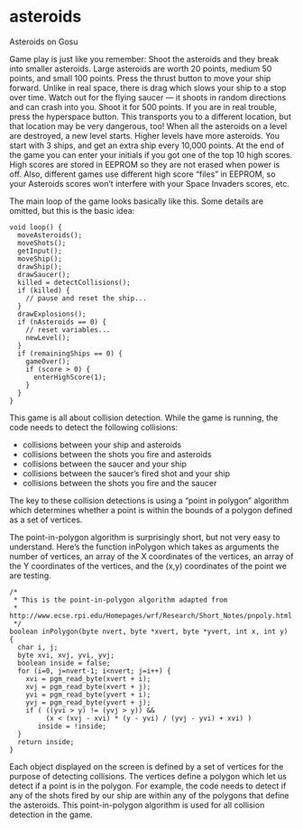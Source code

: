 # asteroids
Asteroids on Gosu

Game play is just like you remember:
Shoot the asteroids and they break into smaller asteroids. Large asteroids are worth 20 points, medium 50 points, and small 100 points.
Press the thrust button to move your ship forward. Unlike in real space, there is drag which slows your ship to a stop over time.
Watch out for the flying saucer — it shoots in random directions and can crash into you. Shoot it for 500 points.
If you are in real trouble, press the hyperspace button. This transports you to a different location, but that location may be very dangerous, too!
When all the asteroids on a level are destroyed, a new level starts. Higher levels have more asteroids.
You start with 3 ships, and get an extra ship every 10,000 points.
At the end of the game you can enter your initials if you got one of the top 10 high scores. High scores are stored in EEPROM so they are not erased when power is off. Also, different games use different high score “files” in EEPROM, so your Asteroids scores won’t interfere with your Space Invaders scores, etc.

The main loop of the game looks basically like this. Some details are omitted, but this is the basic idea:
```
void loop() {
  moveAsteroids();
  moveShots();
  getInput();
  moveShip();
  drawShip();
  drawSaucer();
  killed = detectCollisions();
  if (killed) {
    // pause and reset the ship...
  }
  drawExplosions();
  if (nAsteroids == 0) {
    // reset variables...
    newLevel();
  }
  if (remainingShips == 0) {
    gameOver();
    if (score > 0) {
      enterHighScore(1);
    }
  }
}
```

This game is all about collision detection. While the game is running, the code needs to detect the following collisions:
* collisions between your ship and asteroids
* collisions between the shots you fire and asteroids
* collisions between the saucer and your ship
* collisions between the saucer’s fired shot and your ship
* collisions between the shots you fire and the saucer

The key to these collision detections is using a “point in polygon” algorithm which determines whether a point is within the bounds of a polygon defined as a set of vertices.

The point-in-polygon algorithm is surprisingly short, but not very easy to understand. Here’s the function inPolygon which takes as arguments the number of vertices, an array of the X coordinates of the vertices, an array of the Y coordinates of the vertices, and the (x,y) coordinates of the point we are testing.
```
/*                                                                                                 
 * This is the point-in-polygon algorithm adapted from                                             
 * http://www.ecse.rpi.edu/Homepages/wrf/Research/Short_Notes/pnpoly.html                          
 */
boolean inPolygon(byte nvert, byte *xvert, byte *yvert, int x, int y) {
  char i, j;
  byte xvi, xvj, yvi, yvj;
  boolean inside = false;
  for (i=0, j=nvert-1; i<nvert; j=i++) {
    xvi = pgm_read_byte(xvert + i);
    xvj = pgm_read_byte(xvert + j);
    yvi = pgm_read_byte(yvert + i);
    yvj = pgm_read_byte(yvert + j);
    if ( ((yvi > y) != (yvj > y)) &&
         (x < (xvj - xvi) * (y - yvi) / (yvj - yvi) + xvi) )
       inside = !inside;
  }
  return inside;
}
```

Each object displayed on the screen is defined by a set of vertices for the purpose of detecting collisions. The vertices define a polygon which let us detect if a point is in the polygon. For example, the code needs to detect if any of the shots fired by our ship are within any of the polygons that define the asteroids. This point-in-polygon algorithm is used for all collision detection in the game.
